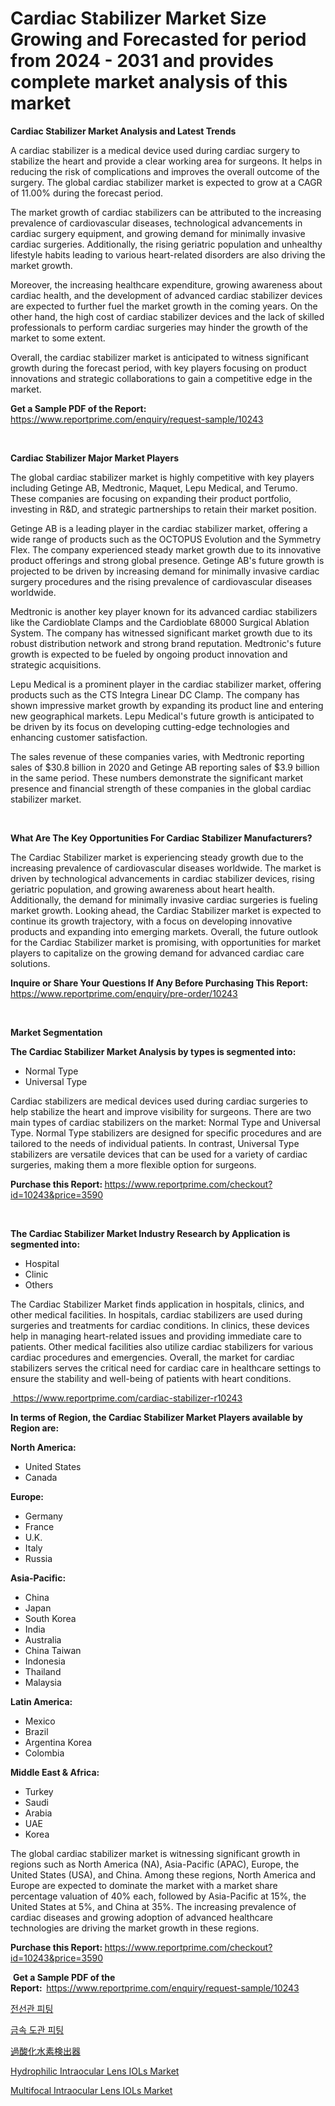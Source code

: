 <p><h1>Cardiac Stabilizer Market Size Growing and Forecasted for period from 2024 - 2031 and provides complete market analysis of this market</h1></p><p><strong>Cardiac Stabilizer Market Analysis and Latest Trends</strong></p>
<p><p>A cardiac stabilizer is a medical device used during cardiac surgery to stabilize the heart and provide a clear working area for surgeons. It helps in reducing the risk of complications and improves the overall outcome of the surgery. The global cardiac stabilizer market is expected to grow at a CAGR of 11.00% during the forecast period.</p><p>The market growth of cardiac stabilizers can be attributed to the increasing prevalence of cardiovascular diseases, technological advancements in cardiac surgery equipment, and growing demand for minimally invasive cardiac surgeries. Additionally, the rising geriatric population and unhealthy lifestyle habits leading to various heart-related disorders are also driving the market growth.</p><p>Moreover, the increasing healthcare expenditure, growing awareness about cardiac health, and the development of advanced cardiac stabilizer devices are expected to further fuel the market growth in the coming years. On the other hand, the high cost of cardiac stabilizer devices and the lack of skilled professionals to perform cardiac surgeries may hinder the growth of the market to some extent.</p><p>Overall, the cardiac stabilizer market is anticipated to witness significant growth during the forecast period, with key players focusing on product innovations and strategic collaborations to gain a competitive edge in the market.</p></p>
<p><strong>Get a Sample PDF of the Report:&nbsp;</strong> <a href="https://www.reportprime.com/enquiry/request-sample/10243">https://www.reportprime.com/enquiry/request-sample/10243</a></p>
<p>&nbsp;</p>
<p><strong>Cardiac Stabilizer Major Market Players</strong></p>
<p><p>The global cardiac stabilizer market is highly competitive with key players including Getinge AB, Medtronic, Maquet, Lepu Medical, and Terumo. These companies are focusing on expanding their product portfolio, investing in R&D, and strategic partnerships to retain their market position.</p><p>Getinge AB is a leading player in the cardiac stabilizer market, offering a wide range of products such as the OCTOPUS Evolution and the Symmetry Flex. The company experienced steady market growth due to its innovative product offerings and strong global presence. Getinge AB's future growth is projected to be driven by increasing demand for minimally invasive cardiac surgery procedures and the rising prevalence of cardiovascular diseases worldwide.</p><p>Medtronic is another key player known for its advanced cardiac stabilizers like the Cardioblate Clamps and the Cardioblate 68000 Surgical Ablation System. The company has witnessed significant market growth due to its robust distribution network and strong brand reputation. Medtronic's future growth is expected to be fueled by ongoing product innovation and strategic acquisitions.</p><p>Lepu Medical is a prominent player in the cardiac stabilizer market, offering products such as the CTS Integra Linear DC Clamp. The company has shown impressive market growth by expanding its product line and entering new geographical markets. Lepu Medical's future growth is anticipated to be driven by its focus on developing cutting-edge technologies and enhancing customer satisfaction.</p><p>The sales revenue of these companies varies, with Medtronic reporting sales of $30.8 billion in 2020 and Getinge AB reporting sales of $3.9 billion in the same period. These numbers demonstrate the significant market presence and financial strength of these companies in the global cardiac stabilizer market.</p></p>
<p>&nbsp;</p>
<p><strong>What Are The Key Opportunities For Cardiac Stabilizer Manufacturers?</strong></p>
<p><p>The Cardiac Stabilizer market is experiencing steady growth due to the increasing prevalence of cardiovascular diseases worldwide. The market is driven by technological advancements in cardiac stabilizer devices, rising geriatric population, and growing awareness about heart health. Additionally, the demand for minimally invasive cardiac surgeries is fueling market growth. Looking ahead, the Cardiac Stabilizer market is expected to continue its growth trajectory, with a focus on developing innovative products and expanding into emerging markets. Overall, the future outlook for the Cardiac Stabilizer market is promising, with opportunities for market players to capitalize on the growing demand for advanced cardiac care solutions.</p></p>
<p><strong>Inquire or Share Your Questions If Any Before Purchasing This Report:</strong> <a href="https://www.reportprime.com/enquiry/pre-order/10243">https://www.reportprime.com/enquiry/pre-order/10243</a></p>
<p>&nbsp;</p>
<p><strong>Market Segmentation</strong></p>
<p><strong>The Cardiac Stabilizer Market Analysis by types is segmented into:</strong></p>
<p><ul><li>Normal Type</li><li>Universal Type</li></ul></p>
<p><p>Cardiac stabilizers are medical devices used during cardiac surgeries to help stabilize the heart and improve visibility for surgeons. There are two main types of cardiac stabilizers on the market: Normal Type and Universal Type. Normal Type stabilizers are designed for specific procedures and are tailored to the needs of individual patients. In contrast, Universal Type stabilizers are versatile devices that can be used for a variety of cardiac surgeries, making them a more flexible option for surgeons.</p></p>
<p><strong>Purchase this Report:&nbsp;</strong><a href="https://www.reportprime.com/checkout?id=10243&price=3590">https://www.reportprime.com/checkout?id=10243&price=3590</a></p>
<p>&nbsp;</p>
<p><strong>The Cardiac Stabilizer Market Industry Research by Application is segmented into:</strong></p>
<p><ul><li>Hospital</li><li>Clinic</li><li>Others</li></ul></p>
<p><p>The Cardiac Stabilizer Market finds application in hospitals, clinics, and other medical facilities. In hospitals, cardiac stabilizers are used during surgeries and treatments for cardiac conditions. In clinics, these devices help in managing heart-related issues and providing immediate care to patients. Other medical facilities also utilize cardiac stabilizers for various cardiac procedures and emergencies. Overall, the market for cardiac stabilizers serves the critical need for cardiac care in healthcare settings to ensure the stability and well-being of patients with heart conditions.</p></p>
<p><a href="https://www.reportprime.com/cardiac-stabilizer-r10243">&nbsp;https://www.reportprime.com/cardiac-stabilizer-r10243</a></p>
<p><strong>In terms of Region, the Cardiac Stabilizer Market Players available by Region are:</strong></p>
<p>
    <p> <strong> North America: </strong>
        <ul>
            <li>United States</li>
            <li>Canada</li>
        </ul>
        </p> 
    <p> <strong> Europe: </strong>
        <ul>
            <li>Germany</li>
            <li>France</li>
            <li>U.K.</li>
            <li>Italy</li>
            <li>Russia</li>
        </ul>
        </p> 
    <p> <strong> Asia-Pacific: </strong>
        <ul>
            <li>China</li>
            <li>Japan</li>
            <li>South Korea</li>
            <li>India</li>
            <li>Australia</li>
            <li>China Taiwan</li>
            <li>Indonesia</li>
            <li>Thailand</li>
            <li>Malaysia</li>
        </ul>
        </p> 
    <p> <strong> Latin America: </strong>
        <ul>
            <li>Mexico</li>
            <li>Brazil</li>
            <li>Argentina Korea</li>
            <li>Colombia</li>
        </ul>
        </p> 
    <p> <strong> Middle East & Africa: </strong>
        <ul>
            <li>Turkey</li>
            <li>Saudi</li>
            <li>Arabia</li>
            <li>UAE</li>
            <li>Korea</li>
        </ul>
    </p>
    </p>
<p><p>The global cardiac stabilizer market is witnessing significant growth in regions such as North America (NA), Asia-Pacific (APAC), Europe, the United States (USA), and China. Among these regions, North America and Europe are expected to dominate the market with a market share percentage valuation of 40% each, followed by Asia-Pacific at 15%, the United States at 5%, and China at 35%. The increasing prevalence of cardiac diseases and growing adoption of advanced healthcare technologies are driving the market growth in these regions.</p></p>
<p><strong>Purchase this Report: </strong><a href="https://www.reportprime.com/checkout?id=10243&price=3590">https://www.reportprime.com/checkout?id=10243&price=3590</a></p>
<p>&nbsp;<strong>Get a Sample PDF of the Report:&nbsp;&nbsp;</strong><a href="https://www.reportprime.com/enquiry/request-sample/10243">https://www.reportprime.com/enquiry/request-sample/10243</a></p>
<p><strong></strong></p>
<p><p><a href="https://github.com/JonHarrtis67676y/Market-Research-Report-List-1/blob/main/120475421761.md">전선관 피팅</a></p><p><a href="https://github.com/Tristiarton768456/Market-Research-Report-List-1/blob/main/924346421760.md">금속 도관 피팅</a></p><p><a href="https://medium.com/@addiehirthe05/%E6%AC%A1%E3%81%AE%E6%96%87%E7%AB%A0%E3%82%92%E6%97%A5%E6%9C%AC%E8%AA%9E%E3%81%AB%E7%BF%BB%E8%A8%B3%E3%81%97%E3%81%A6%E3%81%8F%E3%81%A0%E3%81%95%E3%81%84-2024%E5%B9%B4%E3%81%8B%E3%82%892031%E5%B9%B4%E3%81%BE%E3%81%A7%E3%81%AE%E9%81%8E%E9%85%B8%E5%8C%96%E6%B0%B4%E7%B4%A0%E6%A4%9C%E5%87%BA%E5%99%A8%E5%B8%82%E5%A0%B4%E3%81%AE%E8%AA%BF%E6%9F%BB%E3%83%AC%E3%83%9D%E3%83%BC%E3%83%88-%E3%81%9D%E3%81%AE%E6%AD%B4%E5%8F%B2%E3%81%A8%E4%BA%88%E6%B8%AC-8343bd270d79">過酸化水素検出器</a></p><p><a href="https://github.com/seekum/Market-Research-Report-List-2/blob/main/hydrophilic-intraocular-lens-iols-market.md">Hydrophilic Intraocular Lens IOLs Market</a></p><p><a href="https://github.com/nancykennedykellievqfqt2/Market-Research-Report-List-2/blob/main/multifocal-intraocular-lens-iols-market.md">Multifocal Intraocular Lens IOLs Market</a></p></p>